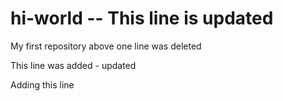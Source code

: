 # hi-world -- This line is updated
My first repository
above one line was deleted

This line was added - updated

Adding this line

